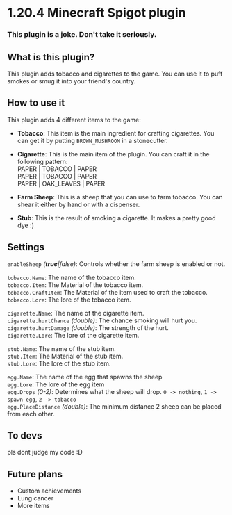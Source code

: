 # 1.20.4 Minecraft Spigot plugin

### This plugin is a joke. Don't take it seriously.


## What is this plugin?
This plugin adds tobacco and cigarettes to the game. You can use it to puff smokes or smug it into your friend's country.


## How to use it
This plugin adds 4 different items to the game:

- **Tobacco**: This item is the main ingredient for crafting cigarettes. You can get it by putting `BROWN_MUSHROOM` in a stonecutter.

- **Cigarette**: This is the main item of the plugin. You can craft it in the following pattern: <br>
PAPER | TOBACCO | PAPER <br>
PAPER | TOBACCO | PAPER <br>
PAPER | OAK_LEAVES | PAPER

- **Farm Sheep**: This is a sheep that you can use to farm tobacco. You can shear it either by hand or with a dispenser.

- **Stub**: This is the result of smoking a cigarette. It makes a pretty good dye :)

## Settings
`enableSheep` *(**true**|false)*: Controls whether the farm sheep is enabled or not. <br>

`tobacco.Name`: The name of the tobacco item. <br>
`tobacco.Item`: The Material of the tobacco item. <br>
`tobacco.CraftItem`: The Material of the item used to craft the tobacco. <br>
`tobacco.Lore`: The lore of the tobacco item. <br>

`cigarette.Name`: The name of the cigarette item. <br>
`cigarette.hurtChance` *(double)*: The chance smoking will hurt you. <br>
`cigarette.hurtDamage` *(double)*: The strength of the hurt. <br>
`cigarette.Lore`: The lore of the cigarette item. <br>

`stub.Name`: The name of the stub item. <br>
`stub.Item`: The Material of the stub item. <br>
`stub.Lore`: The lore of the stub item. <br>

`egg.Name`: The name of the egg that spawns the sheep <br>
`egg.Lore`: The lore of the egg item <br>
`egg.Drops` *(0-2)*: Determines what the sheep will drop. `0 -> nothing`, `1 -> spawn egg`, `2 -> tobacco` <br>
`egg.PlaceDistance` *(double)*: The minimum distance 2 sheep can be placed from each other. <br>

## To devs
pls dont judge my code :D

## Future plans
- Custom achievements
- Lung cancer
- More items